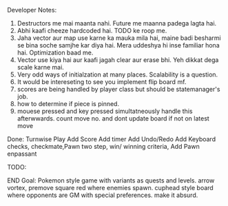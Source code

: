Developer Notes:
1. Destructors me mai maanta nahi. Future me maanna padega lagta hai.
2. Abhi kaafi cheeze hardcoded hai. TODO ke roop me.
3. Jaha vector aur map use karne ka mauka mila hai, maine badi besharmi se bina soche samjhe kar diya hai. Mera uddeshya hi inse familiar hona hai. Optimization baad me.
4. Vector use kiya hai aur kaafi jagah clear aur erase bhi. Yeh dikkat dega scale karne mai.
5. Very odd ways of initialzation at many places. Scalability is a question.
6. It would be intereseting to see you implement flip board mf.
7. scores are being handled by player class but should be statemanager's job.
8. how to determine if piece is pinned.
9. mouese pressed and key pressed simultatneously handle this afterwwards.
 count move no. and dont update board if not on latest move
 
Done:
Turnwise Play
Add Score
Add timer
Add Undo/Redo
Add Keyboard
checks, checkmate,Pawn two step, win/ winning criteria,
Add  Pawn enpassant


TODO: 


END Goal: Pokemon style game with variants as quests and levels. arrow vortex, premove square red where enemies spawn. cuphead style board where opponents are GM with special preferences. make it absurd.